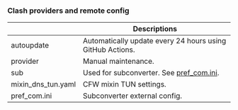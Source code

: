 ### Clash providers and remote config
|| Descriptions |
| - | - |
| autoupdate | Automatically update every 24 hours using GitHub Actions. |
| provider | Manual maintenance. |
| sub | Used for subconverter. See [pref_com.ini](https://github.com/ameyukisora/Clash-Rule/blob/master/pref_com.ini).|
| mixin_dns_tun.yaml | CFW mixin TUN settings. |
| pref_com.ini | Subconverter external config. |
